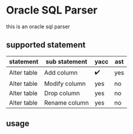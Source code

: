 # Oracle SQL Parser
this is an oracle sql parser

## supported statement
|statement| sub statement |yacc|ast|
|----|----|----|----|
|Alter table|Add column| :heavy_check_mark:|yes|
|Alter table|Modify column| yes|no|
|Alter table|Drop column| yes|no|
|Alter table|Rename column| yes|no|

## usage
```go

```
